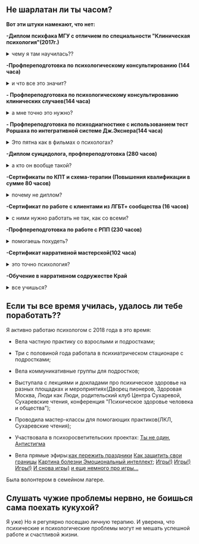 ## Не шарлатан ли ты часом?

**Вот эти штуки намекают, что нет:**

**-Диплом психфака МГУ с отличием по специальности "Клиническая психология"(2017г.)**
<details>
  <summary>чему я там научилась??</summary>
 За 6 лет обучения на психфаке я успела познакомиться со множеством взглядов на устройство человеческой психики и научиться критически их оценивать. Я специализировалась на клинической психофизиологии, что помогло мне лучше понимать устройство человеческого мозга, его функционирование в разных условиях.
 
  ![диплом мгу.jpg]({{site.baseurl}}/диплом мгу.jpg)

</details>




**-Профпереподготовка по психологическому консультированию (144 часа)**
<details>
  <summary>и что все это значит?</summary>
На психфаке МГУ учат многому, но не работе с людьми) Поэтому в течение года я отдельно училась помогать людям с наиболее распространенными тудностями: сложные эмоциональные состояния, личные отношения, детско-родительские отношения, целепологание, переживание утраты, трудности в принятиии решений.
</details>



**- Профпереподготовка по психологическому консультированию клинических случаев(144 часа)**
<details>
  <summary>а мне точно это нужно?</summary>
Далеко не все психологические проблемы яляются "клиническим случаем", но большинству людей, столкнувшимися с психиатрическми расстройствами важна совместная помощь психолога и психиатра. На этом курсе я обучалась психологической помощи людям с аффективными нарушениями, расстройствами шизофренического спектра, расстройствами личности.
</details>


**- Профпереподготовка по психодиагностике с использованием тест Роршаха по интегративной системе Дж.Экснера(144 часа)**
<details>
  <summary>Это пятна как в фильмах о психологах?</summary>
 Это те самые пятна) Но в реальности диагностика при помощи этого метода опирается на статистические данные: при создании интегративной системы были собраны и проанализированы ответы более 2000 респондентов разных возрастных групп и с разными особенностями, после чего были выделены наиболее типичные профили ответов, характерные для людей с разными нарушениями. 
</details>



**-Диплом суицидолога, профпереподготовка (280 часов)**
<details>
  <summary>а кто он вообще такой?</summary>
 Это специалист, работающий с людьми, страдающими суицидальными мыслями, планирующими или совершившими попытку самоубийства. 
</details>



**-Сертификаты по КПТ и схема-терапии (Повышения квалификации в сумме 80 часов)**
<details>
  <summary>почему не диплом?</summary>
Я нахожу полезными некоторые методы когнитивно-поведенческой терапии, но мне не близки иделы этого подхода.
</details>



**-Сертификат по работе с клиентами из ЛГБТ+ сообщества (16 часов)**
 <details>
  <summary>с ними нужно работать не так, как со всеми?</summary>
  Нет, но в работе важно учитывать специфический опыт ЛГБТ+ персон и знать, какую социальную, юридическую и медицинскую помощь можно привлечь.
</details>



**-Профпереподготовка по работе с РПП (230 часов)**
<details>
  <summary>помогаешь похудеть?</summary>
  Иногда это может быть побочным эффектом, но все же, основной задачей в работе с РПП я вижу помощь в выстраивании такой жизни, в которой вопрос питания и внешности не будет доминировать.
</details>



**-Сертификат нарративной мастерской(102 часа)**
<details>
  <summary>это точно психология?</summary>
И да, и нет. Нарративный подход применим ко всем помогающим практикам: психологическому консультированию, социальной работе, равному консультированию. В его основе лежит представление о том, что люди организуют свой опыт в форме нарративов(историй). Поскольку жизнь слишком многогранна, далеко не все события попадают в историю и оказываются замечены. Бывает так, что основной историей оказывается проблемная история, и тогда консультант помогает найти и укрепить предпочитаемую историю.
</details>


**-Обучение в нарративном содружестве Край**
<details>
  <summary>все учишься?</summary>
 И не просто учусь, а в самом классном месте, сами посмотрите! [Край](https://krai.online/ "Край")
</details>

## Если ты все время училась, удалось ли тебе поработать??

Я активно работаю психологом с 2018 года в это время:

- Вела частную практику со взрослыми и подростками;

- Три с половиной года работала в психиатрическом стационаре с подростками;

- Вела коммуникативные группы для подростков;

- Выступала с лекциями и докладами про психическое здоровье на разных площадках и мероприятиях(Дворец пионеров, Здоровая Москва, Люди как Люди, родительский клуб Центра Сухаревой, Сухаревские чтения, конференция "Психическое здоровье человека и общества");

- Проводила мастер-классы для помогающих практиков(ЛКЛ, Сухаревские чтения);

- Участвовала в психоросветительских проектах: [Ты не один](https://www.youtube.com/watch?v=F-pgSdrZQmA&t=22s "Ты не один"), [Антистигма](https://vk.com/antistigmanpz "Антистигма")

- Вела прямые эфиры:[как пережить праздники](https://www.youtube.com/watch?v=fX4uVz4x2Qk&list=PLnJVjPc7NhPBrD0gizpR2jOGGdSiPKX6b&index=14 "как пережить праздники")
[Как защитить свои границы](https://www.youtube.com/watch?v=BPidufzdgZo&list=PLnJVjPc7NhPBrD0gizpR2jOGGdSiPKX6b&index=21 "Как защитить свои границы")
[Картина болезни ](https://www.youtube.com/watch?v=Xk4fuQMQyVo&list=PLnJVjPc7NhPBrD0gizpR2jOGGdSiPKX6b&index=35)
[Эмоциональный интеллект](https://www.youtube.com/watch?v=r2CStwp-gMA&list=PLnJVjPc7NhPBrD0gizpR2jOGGdSiPKX6b&index=56 "Эмоциональный интеллект");
[Игры!)](https://www.youtube.com/watch?v=ks9bzQqwqS4&list=PLnJVjPc7NhPBrD0gizpR2jOGGdSiPKX6b&index=95)
[Игры!)](https://www.youtube.com/watch?v=EcMXgmloYcw&list=PLnJVjPc7NhPBrD0gizpR2jOGGdSiPKX6b&index=83 "Игры!)")
[Игры!)](https://www.youtube.com/watch?v=JCzz3L6ZJY4&list=PLnJVjPc7NhPBrD0gizpR2jOGGdSiPKX6b&index=74 "Игры!)")
[И снова игры)](https://www.youtube.com/watch?v=CKptjcO5qDg&list=PLnJVjPc7NhPBrD0gizpR2jOGGdSiPKX6b&index=70 "И снова игры)")
[и еще немного про игры...](https://www.youtube.com/watch?v=msqyAs7CWY0&list=PLnJVjPc7NhPBrD0gizpR2jOGGdSiPKX6b&index=60 "и еще немного про игры...")

Была волонтером в семейном лагере.

## Слушать чужие проблемы нервно, не боишься сама поехать кукухой?
Я уже) Но я регулярно посещаю личную терапию. И уверена, что психические и психологические проблемы могут не мешать успешной работе и счастливой жизни.

